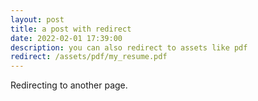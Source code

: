 ```yaml
---
layout: post
title: a post with redirect
date: 2022-02-01 17:39:00
description: you can also redirect to assets like pdf
redirect: /assets/pdf/my_resume.pdf
---
```


Redirecting to another page.
